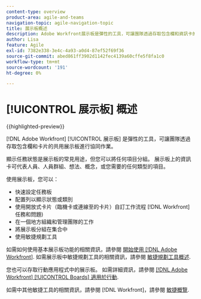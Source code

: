 ```yaml
---
content-type: overview
product-area: agile-and-teams
navigation-topic: agile-navigation-topic
title: 展示板概述
description: Adobe Workfront展示板是彈性的工具，可讓團隊透過存取包含欄和資訊卡的共用展示板進行協作。
author: Lisa
feature: Agile
exl-id: 7382e338-3e4c-4a93-a0d4-87ef52f69f36
source-git-commit: abed861ff3902d1142fec4139a60cffe5f8fa1c0
workflow-type: tm+mt
source-wordcount: '191'
ht-degree: 0%

---
```


# [!UICONTROL 展示板] 概述

{{highlighted-preview}}

[!DNL Adobe Workfront] [!UICONTROL 展示板] 是彈性的工具，可讓團隊透過存取包含欄和卡片的共用展示板進行協同作業。

顯示任務狀態是展示板的常見用途，但您可以將任何項目分組。 展示板上的資訊卡可代表人員、人員群組、想法、概念，或您需要的任何類型的項目。

使用展示板，您可以：

* 快速設定任務板
* 配置列以顯示狀態或類別
* 使用開放式卡片（臨機卡或連線至的卡片）自訂工作流程 [!DNL Workfront] 任務和問題)
* 在一個地方組織和管理團隊的工作
* <span class="preview">將展示板分組在集合中</span>
* 使用敏捷規劃工具

如需如何使用基本展示板功能的相關資訊，請參閱 [開始使用 [!DNL Adobe Workfront]](../agile/get-started-with-boards/get-started-with-boards.md). 如需展示板中敏捷規劃工具的相關資訊，請參閱 [敏捷規劃工具概述](/help/quicksilver/agile/use-boards-agile-planning-tools/agile-planning-tools-overview.md).

您也可以存取行動應用程式中的展示板。 如需詳細資訊，請參閱 [[!DNL Adobe Workfront] [!UICONTROL Boards] 適用於行動](/help/quicksilver/workfront-basics/mobile-apps/using-the-workfront-mobile-app/mobile-boards.md).

如需中其他敏捷工具的相關資訊，請參閱 [!DNL Workfront]，請參閱 [敏捷概覽](../agile/agile-overview.md).
